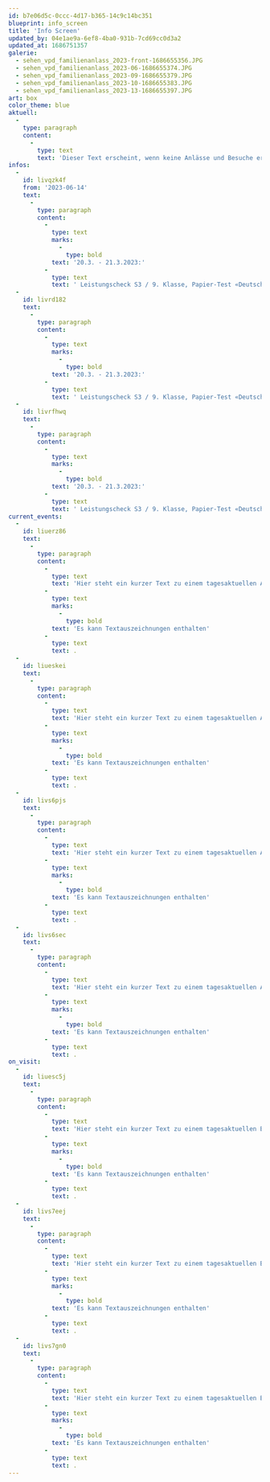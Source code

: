 ```yaml
---
id: b7e06d5c-0ccc-4d17-b365-14c9c14bc351
blueprint: info_screen
title: 'Info Screen'
updated_by: 04e1ae9a-6ef8-4ba0-931b-7cd69cc0d3a2
updated_at: 1686751357
galerie:
  - sehen_vpd_familienanlass_2023-front-1686655356.JPG
  - sehen_vpd_familienanlass_2023-06-1686655374.JPG
  - sehen_vpd_familienanlass_2023-09-1686655379.JPG
  - sehen_vpd_familienanlass_2023-10-1686655383.JPG
  - sehen_vpd_familienanlass_2023-13-1686655397.JPG
art: box
color_theme: blue
aktuell:
  -
    type: paragraph
    content:
      -
        type: text
        text: 'Dieser Text erscheint, wenn keine Anlässe und Besuche erfasst sind. Einzelne Wörter oder Textpassagen können für eine stärkere Hervorhebung fett markiert werden.'
infos:
  -
    id: livqzk4f
    from: '2023-06-14'
    text:
      -
        type: paragraph
        content:
          -
            type: text
            marks:
              -
                type: bold
            text: '20.3. - 21.3.2023:'
          -
            type: text
            text: ' Leistungscheck S3 / 9. Klasse, Papier-Test «Deutsch Schreiben»  - Viel Glück! '
  -
    id: livrd182
    text:
      -
        type: paragraph
        content:
          -
            type: text
            marks:
              -
                type: bold
            text: '20.3. - 21.3.2023:'
          -
            type: text
            text: ' Leistungscheck S3 / 9. Klasse, Papier-Test «Deutsch Schreiben»  - Viel Glück!'
  -
    id: livrfhwq
    text:
      -
        type: paragraph
        content:
          -
            type: text
            marks:
              -
                type: bold
            text: '20.3. - 21.3.2023:'
          -
            type: text
            text: ' Leistungscheck S3 / 9. Klasse, Papier-Test «Deutsch Schreiben»  - Viel Glück!'
current_events:
  -
    id: liuerz86
    text:
      -
        type: paragraph
        content:
          -
            type: text
            text: 'Hier steht ein kurzer Text zu einem tagesaktuellen Anlass. Daher benötigt es kein Datum. '
          -
            type: text
            marks:
              -
                type: bold
            text: 'Es kann Textauszeichnungen enthalten'
          -
            type: text
            text: .
  -
    id: liueskei
    text:
      -
        type: paragraph
        content:
          -
            type: text
            text: 'Hier steht ein kurzer Text zu einem tagesaktuellen Anlass. Daher benötigt es kein Datum. '
          -
            type: text
            marks:
              -
                type: bold
            text: 'Es kann Textauszeichnungen enthalten'
          -
            type: text
            text: .
  -
    id: livs6pjs
    text:
      -
        type: paragraph
        content:
          -
            type: text
            text: 'Hier steht ein kurzer Text zu einem tagesaktuellen Anlass. Daher benötigt es kein Datum. '
          -
            type: text
            marks:
              -
                type: bold
            text: 'Es kann Textauszeichnungen enthalten'
          -
            type: text
            text: .
  -
    id: livs6sec
    text:
      -
        type: paragraph
        content:
          -
            type: text
            text: 'Hier steht ein kurzer Text zu einem tagesaktuellen Anlass. Daher benötigt es kein Datum. '
          -
            type: text
            marks:
              -
                type: bold
            text: 'Es kann Textauszeichnungen enthalten'
          -
            type: text
            text: .
on_visit:
  -
    id: liuesc5j
    text:
      -
        type: paragraph
        content:
          -
            type: text
            text: 'Hier steht ein kurzer Text zu einem tagesaktuellen Besuch. Daher benötigt es kein Datum. '
          -
            type: text
            marks:
              -
                type: bold
            text: 'Es kann Textauszeichnungen enthalten'
          -
            type: text
            text: .
  -
    id: livs7eej
    text:
      -
        type: paragraph
        content:
          -
            type: text
            text: 'Hier steht ein kurzer Text zu einem tagesaktuellen Besuch. Daher benötigt es kein Datum. '
          -
            type: text
            marks:
              -
                type: bold
            text: 'Es kann Textauszeichnungen enthalten'
          -
            type: text
            text: .
  -
    id: livs7gn0
    text:
      -
        type: paragraph
        content:
          -
            type: text
            text: 'Hier steht ein kurzer Text zu einem tagesaktuellen Besuch. Daher benötigt es kein Datum. '
          -
            type: text
            marks:
              -
                type: bold
            text: 'Es kann Textauszeichnungen enthalten'
          -
            type: text
            text: .
---
```

